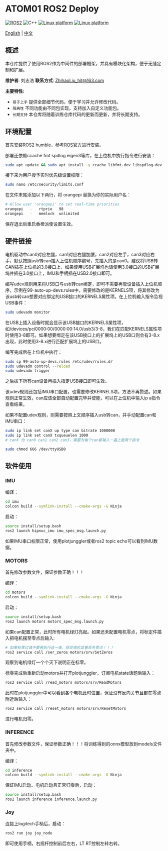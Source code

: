 # ATOM01 ROS2 Deploy

[![ROS2](https://img.shields.io/badge/ROS2-Humble-silver)](https://docs.ros.org/en/humble/index.html)
![C++](https://img.shields.io/badge/C++-17-blue)
[![Linux platform](https://img.shields.io/badge/platform-linux--x86_64-orange.svg)](https://releases.ubuntu.com/22.04/)
[![Linux platform](https://img.shields.io/badge/platform-linux--aarch64-orange.svg)](https://releases.ubuntu.com/22.04/)

[English](README.md) | [中文](README_CN.md)

## 概述

本仓库提供了使用ROS2作为中间件的部署框架，并具有模块化架构，便于无缝定制和扩展。

**维护者**: 刘志浩
**联系方式**: <ZhihaoLiu_hit@163.com>

**主要特性:**

- `易于上手` 提供全部细节代码，便于学习并允许修改代码。
- `隔离性` 不同功能由不同包实现，支持加入自定义功能包。
- `长期支持` 本仓库将随着训练仓库代码的更新而更新，并将长期支持。

## 环境配置

首先安装ROS2 humble，参考[ROS官方](https://docs.ros.org/en/humble/Installation.html)进行安装。

部署还依赖ccache fmt spdlog eigen3等库，在上位机中执行指令进行安装：

```bash
sudo apt update && sudo apt install -y ccache libfmt-dev libspdlog-dev libeigen3-dev
```

接下来为用户授予实时优先级设置权限：

```bash
sudo nano /etc/security/limits.conf
```

在文件末尾添加以下两行，将 orangepi 替换为你的实际用户名：

```bash
# Allow user 'orangepi' to set real-time priorities
orangepi   -   rtprio   98
orangepi   -   memlock  unlimited
```

保存退出后重启香橙派使设置生效。

## 硬件链接

电机驱动中can0对应左腿，can1对应右腿加腰，can2对应左手，can3对应右手，默认按照usb转can插入上位机顺序编号，先插入的是can0。建议将USB转CAN插在上位机的3.0接口上，如果使用USB扩展坞也请使用3.0接口的USB扩展坞并插在3.0接口上，IMU和手柄插在USB2.0接口即可。

编写udev规则用来将USB口与usb转can绑定，即可不需要再管设备插入上位机顺序，示例在99-auto-up-devs.rules中，需要修改的是KERNELS项，将其修改为该usb转can想要对应绑定的USB接口的KERNELS属性项。在上位机输入指令监视USB事件：

```bash
sudo udevadm monitor
```

在USB上插入设备时就会显示该USB接口的KERNELS属性项，如/devices/pci0000:00/0000:00:14.0/usb3/3-8，我们在匹配KERNELS属性项时使用3-8即可。如果想要绑定在该USB接口上的扩展坞上的USB口则会有3-8.x出现，此时使用3-8.x进行匹配扩展坞上的USB口。

编写完成后在上位机中执行：

```bash
sudo cp 99-auto-up-devs.rules /etc/udev/rules.d/
sudo udevadm control --reload
sudo udevadm trigger
```

之后拔下所有can设备再插入指定USB接口即可生效。

该udev规则还包括IMU串口配置，也需要修改KERNELS项，方法不再赘述。如果规则正常生效，can应该全部自动配置完毕并使能，可以在上位机中输入ip a指令查看结果。

如果不配置udev规则，则需要按照上文顺序插入usb转can，并手动配置can和IMU串口：

```bash
sudo ip link set canX up type can bitrate 1000000
sudo ip link set canX txqueuelen 1000
# canX 为 can0 can1 can2 can3，需要为每个can都输入一遍上面两个指令

sudo chmod 666 /dev/ttyUSB0
```

## 软件使用

### IMU

编译：

```bash
cd imu
colcon build --symlink-install --cmake-args -G Ninja
```

启动：

```bash
source install/setup.bash
ros2 launch hipnuc_imu imu_spec_msg.launch.py
```

如果IMU串口权限正常，使用plotjunggler或者ros2 topic echo可以看到IMU数据。

### MOTORS

首先修改参数文件，保证参数正确！！！

编译：

```bash
cd motors
colcon build --symlink-install --cmake-args -G Ninja
```

启动：

```bash
source install/setup.bash
ros2 launch motors motors_spec_msg.launch.py
```

如果can配置正常，此时所有电机绿灯亮起。如果还未配置电机零点，将标定件插入把电机摆至零点后输入:

```bash
# 如果标零过请不要再执行这一条，除非电机显著丢失零点！！！
ros2 service call /ser_zeros motors/srv/SetZeros
```

观察到电机绿灯一个个灭下说明正在标零。

标零完成后重新启动motors并打开plotjunggler，订阅电机state话题后输入：

```bash
ros2 service call /read_motors motors/srv/ReadMotors
```

此时在plotjunggler中可以看到各个电机此时位置，保证没有反向关节且都在零点附近后输入：

```bash
ros2 service call /reset_motors motors/srv/ResetMotors
```

进行电机归零。

### INFERENCE

首先修改参数文件，保证参数正确！！！将训练得到的onnx模型放到models文件夹中。

编译：

```bash
cd inference
colcon build --symlink-install --cmake-args -G Ninja
```

保证IMU启动、电机启动且正常归零后，启动：

```bash
source install/setup.bash
ros2 launch inference inference.launch.py
```

### Joy

连接上logitech手柄后，启动：

```bash
ros2 run joy joy_node
```

即可使用手柄，右摇杆控制前后左右，LT RT控制左转右转。
